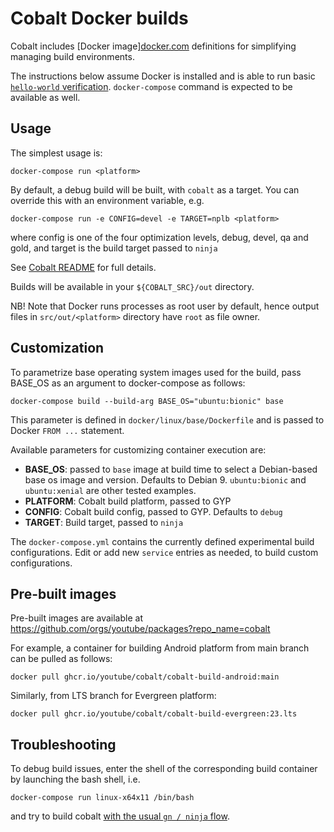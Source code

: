 # Cobalt Docker builds

Cobalt includes [Docker image][docker.com](https://www.docker.com/)
definitions for simplifying managing build environments.

The instructions below assume Docker is installed and is able to run basic
[`hello-world` verification](https://docs.docker.com/get-started/#test-docker-installation).
`docker-compose` command is expected to be available as well.

## Usage

The simplest usage is:

  `docker-compose run <platform>`

By default, a debug build will be built, with `cobalt` as a target.
You can override this with an environment variable, e.g.

  `docker-compose run -e CONFIG=devel -e TARGET=nplb <platform>`

where config is one of the four optimization levels, debug, devel, qa and gold,
and target is the build target passed to `ninja`

See [Cobalt README](../../README.md#build-types)
for full details.

Builds will be available in your `${COBALT_SRC}/out` directory.

NB! Note that Docker runs processes as root user by default, hence output
files in `src/out/<platform>` directory have `root` as file owner.

## Customization

To parametrize base operating system images used for the build, pass BASE_OS
as an argument to docker-compose as follows:

  `docker-compose build --build-arg BASE_OS="ubuntu:bionic" base`

This parameter is defined in `docker/linux/base/Dockerfile` and is passed to
Docker `FROM ...` statement.

Available parameters for customizing container execution are:

 - **BASE_OS**: passed to `base` image at build time to select a Debian-based
    base os image and version. Defaults to Debian 9. `ubuntu:bionic` and
    `ubuntu:xenial` are other tested examples.
 - **PLATFORM**: Cobalt build platform, passed to GYP
 - **CONFIG**: Cobalt build config, passed to GYP. Defaults to `debug`
 - **TARGET**: Build target, passed to `ninja`

The `docker-compose.yml` contains the currently defined experimental build
configurations. Edit or add new `service` entries as needed, to build custom
configurations.

## Pre-built images

Pre-built images are available at https://github.com/orgs/youtube/packages?repo_name=cobalt

For example, a container for building Android platform from main branch can be pulled as follows:

```
docker pull ghcr.io/youtube/cobalt/cobalt-build-android:main
```

Similarly, from LTS branch for Evergreen platform:

```
docker pull ghcr.io/youtube/cobalt/cobalt-build-evergreen:23.lts
```

## Troubleshooting

To debug build issues, enter the shell of the corresponding build container by
launching the bash shell, i.e.

  `docker-compose run linux-x64x11 /bin/bash`

and try to build cobalt [with the usual `gn / ninja` flow](../../README.md#building-and-running-the-code).
